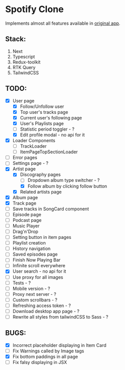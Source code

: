 # Spotify Clone #

Implements almost all features available in [original app](open.spotify.com).

## Stack: ##
1. Next
2. Typescript
3. Redux-toolkit
4. RTK Query
5. TailwindCSS

## TODO: ##
- [x] User page
    - [x] Follow/Unfollow user
    - [x] Top user's tracks page
    - [x] Current user's following page
    - [x] User's Playlists page
    - [ ] Statistic period toggler - ?
    - [x] Edit profile modal - no api for it
- [x] Loader Components
    - [ ] TrackLoader
    - [ ] ItemPageTopSectionLoader
- [ ] Error pages
- [ ] Settings page - ?
- [x] Artist page
    - [x] Discography pages
        - [ ] Dropdown album type switcher - ?
        - [x] Follow album by clicking follow button
    - [x] Related artists page
- [x] Album page
- [x] Track page
- [ ] Save tracks in SongCard component
- [ ] Episode page
- [ ] Podcast page
- [ ] Music Player
- [ ] Drag'n'Drop
- [ ] Setting button in item pages
- [ ] Playlist creation
- [ ] History navigation
- [ ] Saved episodes page
- [ ] Finish Now Playing Bar
- [ ] Infinite scroll everywhere
- [x] User search - no api for it
- [ ] Use proxy for all images
- [ ] Tests - ?
- [ ] Mobile version - ?
- [ ] Proxy next server - ?
- [ ] Custom scrollbars - ?
- [ ] Refreshing access token - ?
- [ ] Download desktop app page - ?
- [ ] Rewrite all styles from tailwindCSS to Sass - ?

## BUGS: ##
- [x] Incorrect placeholder displaying in Item Card
- [ ] Fix Warnings called by Image tags
- [x] Fix bottom paddings in all page
- [ ] Fix falsy displaying in JSX